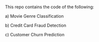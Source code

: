 This repo contains the code of the following:

a) Movie Genre Classification

b) Credit Card Fraud Detection

c) Customer Churn Prediction
